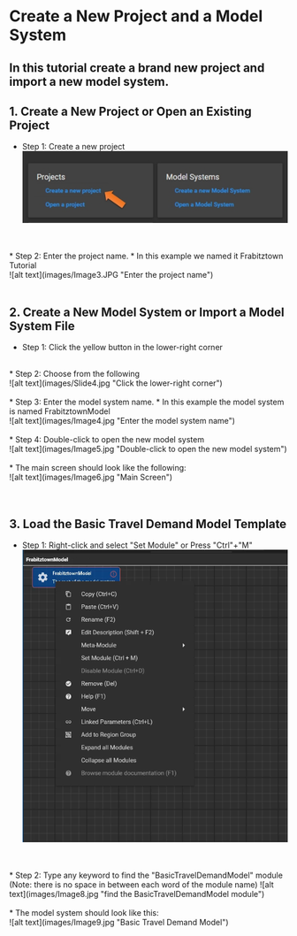 # **Create a New Project and a Model System**

## In this tutorial create a brand new project and import a new model system.

## 1. Create a New Project or Open an Existing Project
* Step 1: Create a new project<br />
![alt text](images/Slide2.JPG "Create a new project")
<br />
<br />
* Step 2: Enter the project name. 
* In this example we named it Frabitztown Tutorial<br />
![alt text](images/Image3.JPG "Enter the project name")
<br />
<br />

## 2. Create a New Model System or Import a Model System File
* Step 1: Click the yellow button in the lower-right corner<br />
<br />
* Step 2: Choose from the following<br />
![alt text](images/Slide4.jpg "Click the lower-right corner")
<br />
<br />
* Step 3: Enter the model system name. 
* In this example the model system is named  FrabitztownModel<br />
![alt text](images/Image4.jpg "Enter the model system name")
<br />
<br />
* Step 4: Double-click to open the new model system<br />
![alt text](images/Image5.jpg "Double-click to open the new model system")
<br />
<br />
* The main screen should look like the following:<br />
![alt text](images/Image6.jpg "Main Screen")
<br />
<br />
<br />

## 3. Load the Basic Travel Demand Model Template
* Step 1: Right-click and select "Set Module" or Press "Ctrl"+"M"<br />
![alt text](images/Image7.png "Right-click and select Set Module")
<br />
<br />
* Step 2: Type any keyword to find the "BasicTravelDemandModel" module<br />(Note: there is no space in between each word of the module name)
![alt text](images/Image8.jpg "find the BasicTravelDemandModel module")
<br />
<br />
* The model system should look like this:<br />
![alt text](images/Image9.jpg "Basic Travel Demand Model")
